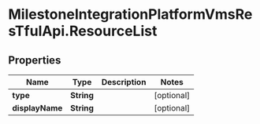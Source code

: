 # MilestoneIntegrationPlatformVmsResTfulApi.ResourceList

## Properties
Name | Type | Description | Notes
------------ | ------------- | ------------- | -------------
**type** | **String** |  | [optional] 
**displayName** | **String** |  | [optional] 
